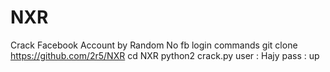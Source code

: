 # NXR
Crack Facebook Account by Random No fb login
commands
git clone https://github.com/2r5/NXR
cd NXR
python2 crack.py
user : Hajy
pass : up
